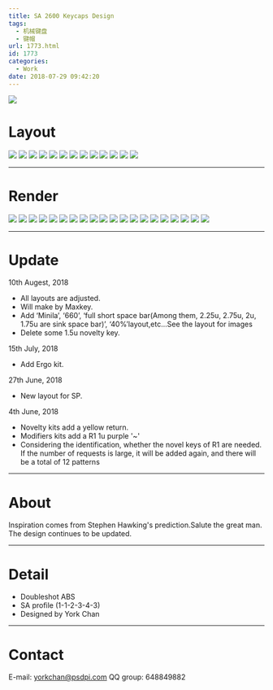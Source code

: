 ```yaml
---
title: SA 2600 Keycaps Design
tags:
  - 机械键盘
  - 键帽
url: 1773.html
id: 1773
categories:
  - Work
date: 2018-07-29 09:42:20
---
```



![](http://image.psdpi.com/image/2600/ca66_11.jpg) 

<!-- more -->

**Layout**
========


![](http://image.psdpi.com/image/2600/BASE@0.5x-100.jpg)
![](http://image.psdpi.com/image/2600/NUM%20PAD@0.5x-100.jpg)
![](http://image.psdpi.com/image/2600/NON-STANDARD@0.5x-100.jpg)
![](http://image.psdpi.com/image/2600/NOVELTIES@0.5x-100.jpg)
![](http://image.psdpi.com/image/2600/ANTI%20COLOR%20NOVELTIES@0.5x-100.jpg)
![](http://image.psdpi.com/image/2600/660-Minila@0.5x-100.jpg)
![](http://image.psdpi.com/image/2600/ISO@0.5x-100.jpg)
![](http://image.psdpi.com/image/2600/MAC@0.5x-100.jpg)
![](http://image.psdpi.com/image/2600/ERGO@0.5x-100.jpg)
![](http://image.psdpi.com/image/2600/40%25@0.5x-100.jpg)
![](http://image.psdpi.com/image/2600/BFN%20SHORT%20SPACE%20BAR@0.5x-100.jpg)
![](http://image.psdpi.com/image/2600/RDA%20SPACE%20BAR@0.5x-100.jpg)
![](http://image.psdpi.com/image/2600/YCE%20SPACE%20BAR@0.5x-100.jpg)

* * *

**Render**
========


![](http://image.psdpi.com/image/2600/87.jpg-1920)
![](http://image.psdpi.com/image/2600/87_2.jpg-1920)
![](http://image.psdpi.com/image/2600/87_2-1.jpg-1920) 
![](http://image.psdpi.com/image/2600/ca66_10.jpg-1920)
![](http://image.psdpi.com/image/2600/ca66_11.jpg-1920)
![](http://image.psdpi.com/image/2600/ca66_4.jpg-1920)
![](http://image.psdpi.com/image/2600/ca66_5.jpg-1920)
![](http://image.psdpi.com/image/2600/ca66_6.jpg-1920)
![](http://image.psdpi.com/image/2600/ca66_7.jpg-1920)
![](http://image.psdpi.com/image/2600/ca66_8.jpg-1920)
![](http://image.psdpi.com/image/2600/ca66_9.jpg-1920) 
![](http://image.psdpi.com/image/2600/the60.jpg-1920)
![](http://image.psdpi.com/image/2600/the60_2.jpg-1920)
![](http://image.psdpi.com/image/2600/the60_3.jpg-1920) 
![](http://image.psdpi.com/image/2600/apple60.jpg-1920)
![](http://image.psdpi.com/image/2600/apple60_2.jpg-1920)
![](http://image.psdpi.com/image/2600/apple60_3.jpg-1920) 
![](http://image.psdpi.com/image/2600/cross.jpg-1920)
![](http://image.psdpi.com/image/2600/cross_2.jpg-1920)
![](http://image.psdpi.com/image/2600/cross_3.jpg-1920)

* * *

**Update**
========


10th Augest, 2018

*   All layouts are adjusted.
*   Will make by Maxkey.
*   Add ‘Minila’, ‘660’, ‘full short space bar(Among them, 2.25u, 2.75u, 2u, 1.75u are sink space bar)’, ‘40%’layout,etc...See the layout for images
*   Delete some 1.5u novelty key.

15th July, 2018

*   Add Ergo kit.

27th June, 2018

*   New layout for SP.

4th June, 2018

*   Novelty kits add a yellow return.
*   Modifiers kits add a R1 1u purple '~'
*   Considering the identification, whether the novel keys of R1 are needed. If the number of requests is large, it will be added again, and there will be a total of 12 patterns

* * *

**About**
========


Inspiration comes from Stephen Hawking's prediction.Salute the great man. 
The design continues to be updated.

* * *

**Detail**
========


*   Doubleshot ABS
*   SA profile (1-1-2-3-4-3)
*   Designed by York Chan

* * *

**Contact**
========


E-mail: yorkchan@psdpi.com 
QQ group: 648849882